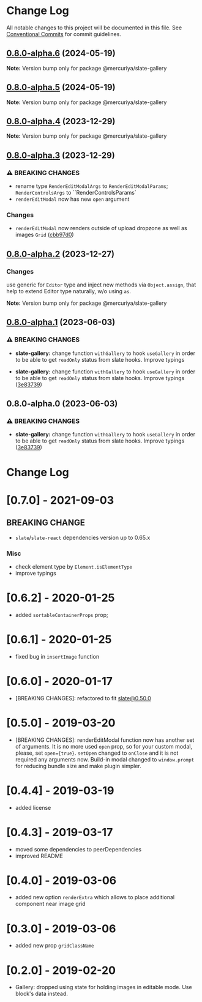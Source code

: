 # Change Log

All notable changes to this project will be documented in this file.
See [Conventional Commits](https://conventionalcommits.org) for commit guidelines.

## [0.8.0-alpha.6](https://github.com/newsiberian/slate-plugins/compare/@mercuriya/slate-gallery@0.8.0-alpha.5...@mercuriya/slate-gallery@0.8.0-alpha.6) (2024-05-19)

**Note:** Version bump only for package @mercuriya/slate-gallery





## [0.8.0-alpha.5](https://github.com/newsiberian/slate-plugins/compare/@mercuriya/slate-gallery@0.8.0-alpha.4...@mercuriya/slate-gallery@0.8.0-alpha.5) (2024-05-19)

**Note:** Version bump only for package @mercuriya/slate-gallery





## [0.8.0-alpha.4](https://github.com/newsiberian/slate-plugins/compare/@mercuriya/slate-gallery@0.8.0-alpha.3...@mercuriya/slate-gallery@0.8.0-alpha.4) (2023-12-29)

**Note:** Version bump only for package @mercuriya/slate-gallery





## [0.8.0-alpha.3](https://github.com/newsiberian/slate-plugins/compare/@mercuriya/slate-gallery@0.8.0-alpha.2...@mercuriya/slate-gallery@0.8.0-alpha.3) (2023-12-29)


### ⚠ BREAKING CHANGES

* rename type `RenderEditModalArgs` to `RenderEditModalParams`; `RenderControlsArgs` to ``RenderControlsParams`
* `renderEditModal` now has new `open` argument

### Changes

* `renderEditModal` now renders outside of upload dropzone as well as images `Grid` ([cbb97d0](https://github.com/newsiberian/slate-plugins/commit/cbb97d095b64bc84b9c2443a2b507934c6fe2332))



## [0.8.0-alpha.2](https://github.com/newsiberian/slate-plugins/compare/@mercuriya/slate-gallery@1.0.0-alpha.0...@mercuriya/slate-gallery@0.8.0-alpha.2) (2023-12-27)

### Changes

use generic for `Editor` type and inject new methods via `Object.assign`, that help to extend Editor type naturally, w/o using `as`.

**Note:** Version bump only for package @mercuriya/slate-gallery





## [0.8.0-alpha.1](https://github.com/newsiberian/slate-plugins/compare/@mercuriya/slate-gallery@0.7.1...@mercuriya/slate-gallery@0.8.0-alpha.1) (2023-06-03)


### ⚠ BREAKING CHANGES

* **slate-gallery:** change function `withGallery` to hook `useGallery` in order to be able to get `readOnly` status from slate hooks. Improve typings

* **slate-gallery:** change function `withGallery` to hook `useGallery` in order to be able to get `readOnly` status from slate hooks. Improve typings ([3e83739](https://github.com/newsiberian/slate-plugins/commit/3e83739425eab5b681edbeccbd56ca2275aa3142))



## 0.8.0-alpha.0 (2023-06-03)


### ⚠ BREAKING CHANGES

* **slate-gallery:** change function `withGallery` to hook `useGallery` in order to be able to get `readOnly` status from slate hooks. Improve typings ([3e83739](https://github.com/newsiberian/slate-plugins/commit/3e83739425eab5b681edbeccbd56ca2275aa3142))



# Change Log

# [0.7.0] - 2021-09-03

## BREAKING CHANGE
- `slate`/`slate-react` dependencies version up to 0.65.x

### Misc
- check element type by `Element.isElementType`
- improve typings

# [0.6.2] - 2020-01-25

- added `sortableContainerProps` prop;

# [0.6.1] - 2020-01-25

- fixed bug in `insertImage` function

# [0.6.0] - 2020-01-17

- [BREAKING CHANGES]: refactored to fit slate@0.50.0

# [0.5.0] - 2019-03-20

- [BREAKING CHANGES]: renderEditModal function now has another set of arguments. It is no
more used `open` prop, so for your custom modal, please, set `open={true}`. `setOpen` changed
to `onClose` and it is not required any arguments now. Build-in modal changed to `window.prompt`
for reducing bundle size and make plugin simpler.

# [0.4.4] - 2019-03-19

- added license

# [0.4.3] - 2019-03-17

- moved some dependencies to peerDependencies
- improved README

# [0.4.0] - 2019-03-06

- added new option `renderExtra` which allows to place additional component near image grid

# [0.3.0] - 2019-03-06

- added new prop `gridClassName`

# [0.2.0] - 2019-02-20

- Gallery: dropped using state for holding images in editable mode. Use block's data instead.
